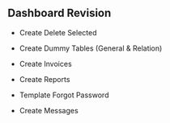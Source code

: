 ## Dashboard Revision

- Create Delete Selected
- Create Dummy Tables (General & Relation)
- Create Invoices
- Create Reports

- Template Forgot Password
- Create Messages
